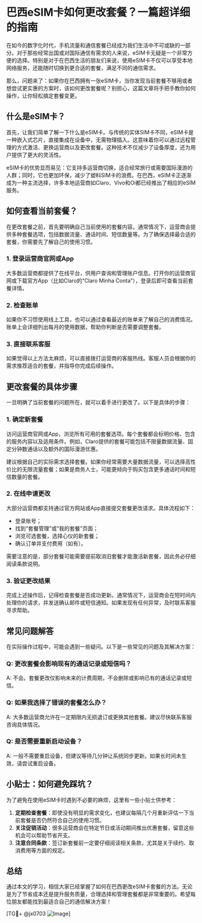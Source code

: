 # 巴西eSIM卡如何更改套餐？一篇超详细的指南

在如今的数字化时代，手机流量和通信套餐已经成为我们生活中不可或缺的一部分。对于那些经常出国或对国际通信有需求的人来说，eSIM卡无疑是一个非常方便的选择。特别是对于在巴西生活的朋友们来说，使用eSIM卡不仅可以享受本地网络服务，还能随时切换到更合适的套餐，满足不同的通信需求。

那么，问题来了：如果你在巴西拥有一张eSIM卡，当你发现当前套餐不够用或者想尝试更实惠的方案时，该如何更改套餐呢？别担心，这篇文章将手把手教你如何操作，让你轻松搞定套餐变更。

## 什么是eSIM卡？

首先，让我们简单了解一下什么是eSIM卡。与传统的实体SIM卡不同，eSIM卡是一种嵌入式芯片，直接集成在设备中，无需物理插入。这意味着你可以通过远程管理的方式激活、更换运营商以及更改套餐。这种技术不仅减少了设备厚度，还为用户提供了更大的灵活性。

eSIM卡的优势显而易见：它支持多运营商切换，适合经常旅行或需要国际漫游的人群；同时，它也更加环保，减少了塑料SIM卡的浪费。在巴西，eSIM卡正逐渐成为一种主流选择，许多本地运营商如Claro、Vivo和Oi都已经推出了相应的eSIM服务。

## 如何查看当前套餐？

在更改套餐之前，首先要明确自己当前使用的套餐内容。通常情况下，运营商会提供多种套餐选项，包括数据流量、通话时间、短信数量等。为了确保选择最合适的套餐，你需要先了解自己的使用习惯。

### 1. 登录运营商官网或App
大多数运营商都提供了在线平台，供用户查询和管理账户信息。打开你的运营商官网或下载官方App（比如Claro的“Claro Minha Conta”），登录后即可查看当前套餐详情。

### 2. 检查账单
如果你不习惯使用线上工具，也可以通过查看最近的账单来了解自己的消费情况。账单上会详细列出每月的使用数据，帮助你判断是否需要调整套餐。

### 3. 直接联系客服
如果觉得以上方法太麻烦，可以直接拨打运营商的客服热线。客服人员会根据你的需求推荐适合的套餐，并指导你完成后续操作。

## 更改套餐的具体步骤

一旦明确了当前套餐的问题所在，就可以着手进行更改了。以下是具体的步骤：

### 1. 确定新套餐
访问运营商官网或App，浏览所有可用的套餐选项。每个套餐都会标明价格、包含的服务内容以及适用条件。例如，Claro提供的套餐可能包括不限量数据流量、固定分钟数通话以及额外的国际漫游优惠。

建议根据自己的实际需求选择套餐。如果你经常需要大量数据流量，可以选择高性价比的无限流量套餐；如果是商务人士，可能更倾向于购买包含更多通话时间和短信数量的套餐。

### 2. 在线申请更改
大部分运营商都支持通过官方网站或App直接提交套餐更改请求。具体流程如下：
- 登录账号；
- 找到“套餐管理”或“我的套餐”页面；
- 浏览可选套餐，选择心仪的新套餐；
- 确认订单并支付费用（如有）。

需要注意的是，部分套餐可能需要提前取消旧套餐才能激活新套餐，因此务必仔细阅读条款说明。

### 3. 验证更改结果
完成上述操作后，记得检查套餐是否成功更新。通常情况下，运营商会在短时间内处理你的请求，并发送确认邮件或短信通知。如果发现有任何异常，及时联系客服寻求帮助。

## 常见问题解答

在实际操作过程中，可能会遇到一些疑问。以下是一些常见的问题及其解决方案：

### Q: 更改套餐会影响现有的通话记录或短信吗？
A: 不会。套餐更改仅影响未来的计费周期，不会删除或影响已有的通话记录或短信。

### Q: 如果我选择了错误的套餐怎么办？
A: 大多数运营商允许在一定期限内无损退订或更换其他套餐。建议尽快联系客服咨询具体情况。

### Q: 是否需要重新启动设备？
A: 一般不需要重启设备，但建议等待几分钟让系统同步更新。如果长时间未生效，请尝试重启设备。

## 小贴士：如何避免踩坑？

为了避免在使用eSIM卡时遇到不必要的麻烦，这里有一些小贴士供参考：

1. **定期检查套餐**：即使没有明显的需求变化，也建议每隔几个月重新评估一下当前套餐是否仍然符合自己的使用习惯。
2. **关注促销活动**：很多运营商会在特定节日或活动期间推出优惠套餐，留意这些机会可以帮助节省开支。
3. **注意合同条款**：签订新套餐前一定要仔细阅读相关条款，尤其是关于续约、取消费用等方面的规定。

## 总结

通过本文的学习，相信大家已经掌握了如何在巴西更改eSIM卡套餐的方法。无论是为了节省成本还是提升服务质量，合理选择和管理套餐都是非常重要的。希望每位朋友都能找到最适合自己的通信解决方案！

[TG💪+ @jx0703 ![Image](https://github.com/user-attachments/assets/dbca1d08-cadb-493c-b0ec-ad6f7a83f270)]